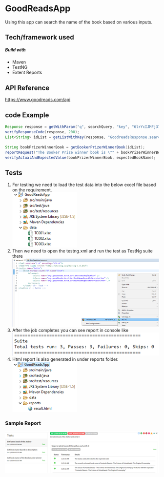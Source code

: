 # GoodReadsApp
Using this app can search the name of the book based on various inputs.

## Tech/framework used
##### Build with
  * Maven
  * TestNG
  * Extent Reports
 
## API Reference
https://www.goodreads.com/api
 
## code Example
```java
Response response = getWithParam("q", searchQuery, "key", "6lrYcIJMFj37UMKUHz4A", "search/index.xml");
verifyResponseCode(response, 200);
List<String> idList = getListWithKey(response, "GoodreadsResponse.search.results.work.best_book.id");

String bookPrizerWinnerBook = getBookerPrizerWinnerBook(idList);
reportRequest("The Booker Prize winner book is \"" + bookPrizerWinnerBook +"\"", "PASS");
verifyActualAndExpectedValue(bookPrizerWinnerBook, expectedBookName);
```

## Tests
1. For testing we need to load the test data into the below excel file based on the requirement.<br>
![alt text](https://github.com/msankrish92/GoodReadsApp/blob/master/readmeImages/Capture.PNG?raw=true) <br>
2. Then we need to open the testng.xml and run the test as TestNg suite there<br>
![alt text](https://github.com/msankrish92/GoodReadsApp/blob/master/readmeImages/Capture2.PNG?raw=true) <br>
3. After the job completes you can see report in console like <br>
![alt text](https://github.com/msankrish92/GoodReadsApp/blob/master/readmeImages/Capture3.PNG?raw=true)
4. Html report is also generated in under reports folder. <Br>
![alt text](https://github.com/msankrish92/GoodReadsApp/blob/master/readmeImages/Capture4.PNG?raw=true)

### Sample Report
![alt text](https://github.com/msankrish92/GoodReadsApp/blob/master/readmeImages/Capture5.PNG?raw=true)